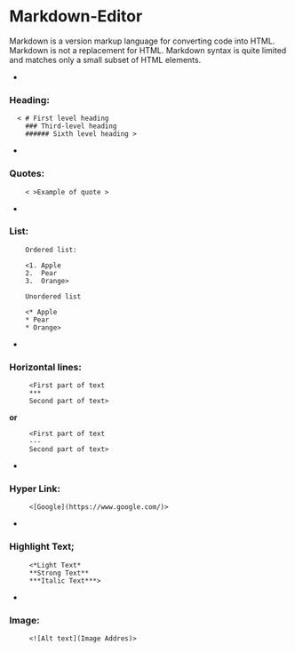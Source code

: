 # Markdown-Editor

Markdown is a version markup language for converting code into HTML. Markdown is not a replacement for HTML. Markdown syntax is quite limited and matches only a small subset of HTML elements.

-
### Heading:
      < # First level heading
        ### Third-level heading
        ###### Sixth level heading >
-
### Quotes:
        < >Example of quote >
-
### List:
        Ordered list:

	    <1.	Apple
        2.	Pear
        3.	Orange>
        
        Unordered list

        <* Apple
        * Pear
        * Orange>
-
### Horizontal lines:
	     <First part of text
         ***
         Second part of text>

**or**
 
         <First part of text
         ---
         Second part of text>
-
### Hyper Link:
	     <[Google](https://www.google.com/)>
-
### Highlight Text;
	     <*Light Text*
	     **Strong Text**
         ***Italic Text***>
-
### Image:
         <![Alt text](Image Addres)>